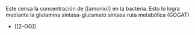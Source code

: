 Este censa la concentración de [[amonio]] en la bacteria. Esto lo logra mediante la glutamina sintasa-glutamato sintasa ruta metabólica (GOGAT)
- [[2-OG]]
